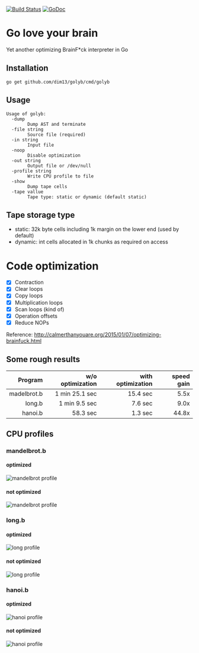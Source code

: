 [![Build Status](https://travis-ci.org/dim13/golyb.svg?branch=master)](https://travis-ci.org/dim13/golyb)
[![GoDoc](https://godoc.org/github.com/dim13/golyb?status.svg)](https://godoc.org/github.com/dim13/golyb)

# Go love your brain
Yet another optimizing BrainF\*ck interpreter in Go

## Installation
    go get github.com/dim13/golyb/cmd/golyb

## Usage
```
Usage of golyb:
  -dump
    	Dump AST and terminate
  -file string
    	Source file (required)
  -in string
    	Input file
  -noop
    	Disable optimization
  -out string
    	Output file or /dev/null
  -profile string
    	Write CPU profile to file
  -show
    	Dump tape cells
  -tape vallue
    	Tape type: static or dynamic (default static)
```

## Tape storage type
- static: 32k byte cells including 1k margin on the lower end (used by default)
- dynamic: int cells allocated in 1k chunks as required on access

# Code optimization
- [x] Contraction
- [x] Clear loops
- [x] Copy loops
- [x] Multiplication loops
- [x] Scan loops (kind of)
- [x] Operation offsets
- [x] Reduce NOPs

Reference: http://calmerthanyouare.org/2015/01/07/optimizing-brainfuck.html

## Some rough results

| Program     | w/o optimization | with optimization | speed gain |
| -----------:| ----------------:| -----------------:| ----------:|
| madelbrot.b |   1 min 25.1 sec |          15.4 sec |       5.5x |
| long.b      |   1 min  9.5 sec |           7.6 sec |       9.0x |
| hanoi.b     |         58.3 sec |           1.3 sec |      44.8x |

## CPU profiles

### mandelbrot.b
#### optimized
![mandelbrot profile](https://raw.githubusercontent.com/dim13/golyb/master/profiles/mandelbrot.gif)
#### not optimized
![mandelbrot profile](https://raw.githubusercontent.com/dim13/golyb/master/profiles/mandelbrot_noop.gif)

### long.b
#### optimized
![long profile](https://raw.githubusercontent.com/dim13/golyb/master/profiles/long.gif)
#### not optimized
![long profile](https://raw.githubusercontent.com/dim13/golyb/master/profiles/long_noop.gif)

### hanoi.b
#### optimized
![hanoi profile](https://raw.githubusercontent.com/dim13/golyb/master/profiles/hanoi.gif)
#### not optimized
![hanoi profile](https://raw.githubusercontent.com/dim13/golyb/master/profiles/hanoi_noop.gif)
